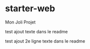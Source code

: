 # starter-web
Mon Joli Projet

test ajout texte dans le readme

test ajout 2e ligne texte dans le readme